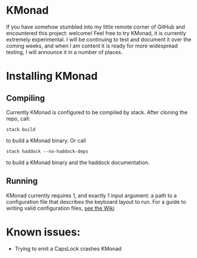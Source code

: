 # KMonad

If you have somehow stumbled into my little remote corner of GitHub and
encountered this project: welcome! Feel free to try KMonad, it is currently
extremely experimental. I will be continuing to test and document it over the
coming weeks, and when I am content it is ready for more widespread testing, I
will announce it in a number of places.

# Installing KMonad

## Compiling
Currently KMonad is configured to be compiled by stack. After cloning the repo,
call:
``` shell
stack build
```
to build a KMonad binary. Or call
``` shell
stack haddock --no-haddock-deps
```
to build a KMonad binary and the haddock documentation.

## Running
KMonad currently requires 1, and exactly 1 input argument: a path to a
configuration file that describes the keyboard layout to run. For a guide to
writing valid configuration files, [see the
Wiki](https://github.com/david-janssen/kmonad/wiki/Configuration-Syntax)

# Known issues:
- Trying to emit a CapsLock crashes KMonad
